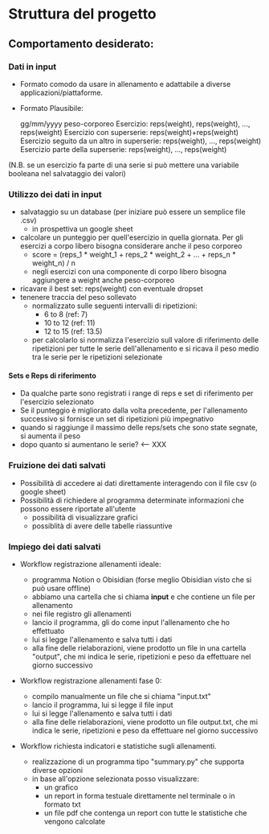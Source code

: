 # Struttura del progetto

## Comportamento desiderato: 
### Dati in input
- Formato comodo da usare in allenamento e adattabile a diverse applicazioni/piattaforme. 
- Formato Plausibile: 
    
    gg/mm/yyyy
    peso-corporeo
    Esercizio: reps(weight), reps(weight), ..., reps(weight)
    Esercizio con superserie: reps(weight)+reps(weight) 
    Esercizio seguito da un altro in superserie: reps(weight), ..., reps(weight) \
    Esercizio parte della superserie: reps(weight), ..., reps(weight) 

(N.B. se un esercizio fa parte di una serie si può mettere una variabile booleana nel salvataggio dei valori)

### Utilizzo dei dati in input
- salvataggio su un database (per iniziare può essere un semplice file .csv)
    - in prospettiva un google sheet
- calcolare un punteggio per quell'esercizio in quella giornata. Per gli esercizi a corpo libero bisogna considerare anche il peso corporeo 
    - score = (reps_1 * weight_1 + reps_2 * weight_2 + ... + reps_n * weight_n) / n 
    - negli esercizi con una componente di corpo libero bisogna aggiungere a weight anche peso-corporeo
- ricavare il best set: reps(weight) con eventuale dropset 
- tenenere traccia del peso sollevato
    - normalizzato sulle seguenti intervalli di ripetizioni: 
        - 6 to 8 (ref: 7)
        - 10 to 12 (ref: 11)
        - 12 to 15 (ref: 13.5)
    - per calcolarlo si normalizza l'esercizio sull valore di riferimento delle ripetizioni per tutte le serie dell'allenamento e si ricava il peso medio tra le serie per le ripetizioni selezionate

#### Sets e Reps di riferimento
- Da qualche parte sono registrati i range di reps e set di riferimento per l'esercizio selezionato 
- Se il punteggio è migliorato dalla volta precedente, per l'allenamento successivo si fornisce un set di ripetizioni più impegnativo
- quando si raggiunge il massimo delle reps/sets che sono state segnate, si aumenta il peso 
- dopo quanto si aumentano le serie? <-- XXX

### Fruizione dei dati salvati 
- Possibilità di accedere ai dati direttamente interagendo con il file csv (o google sheet)
- Possibilità di richiedere al programma determinate informazioni che possono essere riportate all'utente
    - possibilità di visualizzare grafici 
    - possiblità di avere delle tabelle riassuntive

### Impiego dei dati salvati
- Workflow registrazione allenamenti ideale: 
    - programma Notion o Obisidian (forse meglio Obisidian visto che si può usare offline)
    - abbiamo una cartella che si chiama **input** e che contiene un file per allenamento 
    - nei file registro gli allenamenti
    - lancio il programma, gli do come input l'allenamento che ho effettuato
    - lui si legge l'allenamento e salva tutti i dati 
    - alla fine delle rielaborazioni, viene prodotto un file in una cartella "output", che mi indica le serie, ripetizioni e peso da effettuare nel giorno successivo

- Workflow registrazione allenamenti fase 0: 
    - compilo manualmente un file che si chiama "input.txt"
    - lancio il programma, lui si legge il file input
    - lui si legge l'allenamento e salva tutti i dati 
    - alla fine delle rielaborazioni, viene prodotto un file output.txt, che mi indica le serie, ripetizioni e peso da effettuare nel giorno successivo
    
- Workflow richiesta indicatori e statistiche sugli allenamenti. 
    - realizzazione di un programma tipo "summary.py" che supporta diverse opzioni 
    - in base all'opzione selezionata posso visualizzare: 
        - un grafico
        - un report in forma testuale direttamente nel terminale o in formato txt 
        - un file pdf che contenga un report con tutte le statistiche che vengono calcolate